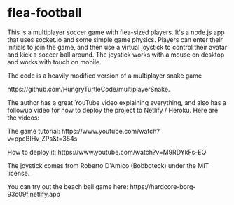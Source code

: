 # flea-football

This is a multiplayer soccer game with flea-sized players. It's a node.js app that
uses socket.io and some simple game physics. Players can enter their initials to join the
game, and then use a virtual joystick to control their avatar and kick a soccer ball around. The joystick
works with a mouse on desktop and works with touch on mobile.

<p>The code is a heavily modified version of a multiplayer snake game
<p>https://github.com/HungryTurtleCode/multiplayerSnake.
<p>The author has a great YouTube video explaining
everything, and also has a followup video for how to deploy the project to Netlify / Heroku. Here are
the videos:
<p>The game tutorial: https://www.youtube.com/watch?v=ppcBIHv_ZPs&t=354s
<p>How to deploy it: https://www.youtube.com/watch?v=M9RDYkFs-EQ
<p>The joystick comes from Roberto D'Amico (Bobboteck) under the MIT license.

<p>You can try out the beach ball game here: https://hardcore-borg-93c09f.netlify.app
